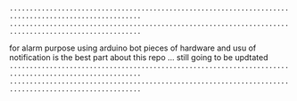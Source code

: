 `.......................................................................................................`
`.......................................................................................................`

for alarm purpose using arduino bot pieces of hardware and usu of notification is the best part about this repo ... still going to be updtated 
`.......................................................................................................`
`.......................................................................................................`